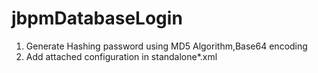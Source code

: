 # jbpmDatabaseLogin

1) Generate Hashing password using MD5 Algorithm,Base64 encoding
2) Add attached configuration in standalone*.xml

